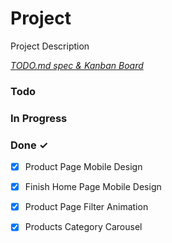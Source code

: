# Project

Project Description

<em>[TODO.md spec & Kanban Board](https://bit.ly/3fCwKfM)</em>

### Todo


### In Progress


### Done ✓

- [x] Product Page Mobile Design  
- [x] Finish Home Page Mobile Design  
- [x] Product Page Filter Animation  
- [x] Products Category Carousel  

